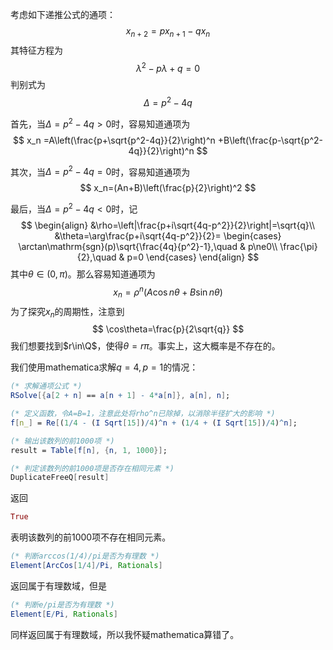 考虑如下递推公式的通项：
$$
x_{n+2}=px_{n+1}-qx_n
$$
其特征方程为
$$
\lambda^2-p\lambda+q=0
$$
判别式为
$$
\Delta=p^2-4q
$$

首先，当$\Delta=p^2-4q>0$时，容易知道通项为
$$
x_n
=A\left(\frac{p+\sqrt{p^2-4q}}{2}\right)^n
+B\left(\frac{p-\sqrt{p^2-4q}}{2}\right)^n
$$

其次，当$\Delta=p^2-4q=0$时，容易知道通项为
$$
x_n=(An+B)\left(\frac{p}{2}\right)^2
$$

最后，当$\Delta=p^2-4q<0$时，记
$$
\begin{align}
&\rho=\left|\frac{p+i\sqrt{4q-p^2}}{2}\right|=\sqrt{q}\\
&\theta=\arg\frac{p+i\sqrt{4q-p^2}}{2}=
\begin{cases}
\arctan\mathrm{sgn}(p)\sqrt{\frac{4q}{p^2}-1},\quad & p\ne0\\
\frac{\pi}{2},\quad & p=0
\end{cases}
\end{align}
$$
其中$\theta\in(0,\pi)$。那么容易知道通项为
$$
x_n=\rho^n(A\cos{n\theta}+B\sin{n\theta})
$$
为了探究$x_n$的周期性，注意到
$$
\cos\theta=\frac{p}{2\sqrt{q}}
$$
我们想要找到$r\in\Q$，使得$\theta=r\pi$。事实上，这大概率是不存在的。

我们使用mathematica求解$q=4,p=1$的情况：

```mathematica
(* 求解通项公式 *)
RSolve[{a[2 + n] == a[n + 1] - 4*a[n]}, a[n], n];

(* 定义函数，令A=B=1，注意此处将rho^n已除掉，以消除半径扩大的影响 *)
f[n_] = Re[(1/4 - (I Sqrt[15])/4)^n + (1/4 + (I Sqrt[15])/4)^n];

(* 输出该数列的前1000项 *)
result = Table[f[n], {n, 1, 1000}];

(* 判定该数列的前1000项是否存在相同元素 *)
DuplicateFreeQ[result]
```

返回

```mathematica
True
```

表明该数列的前1000项不存在相同元素。

```mathematica
(* 判断arccos(1/4)/pi是否为有理数 *)
Element[ArcCos[1/4]/Pi, Rationals]
```

返回属于有理数域，但是

```mathematica
(* 判断e/pi是否为有理数 *)
Element[E/Pi, Rationals]
```

同样返回属于有理数域，所以我怀疑mathematica算错了。